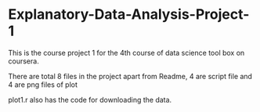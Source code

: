 # Explanatory-Data-Analysis-Project-1
This is the course project 1 for the 4th course of data science tool box on coursera.


There are total 8 files in the project apart from Readme, 4 are script file and 4 are png files of plot

plot1.r also has the code for downloading the data.
